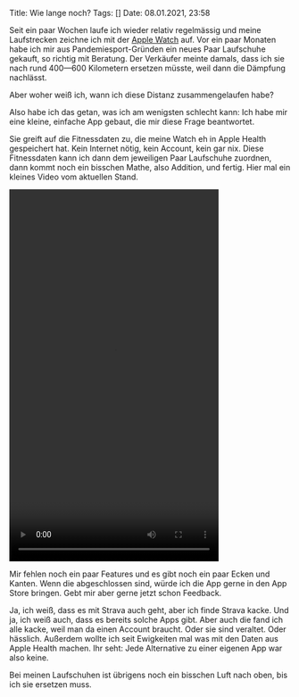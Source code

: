 Title: Wie lange noch?
Tags: []
Date: 08.01.2021, 23:58

Seit ein paar Wochen laufe ich wieder relativ regelmässig und meine Laufstrecken zeichne ich mit der [Apple Watch](https://de.wikipedia.org/wiki/Apple_Watch) auf. Vor ein paar Monaten habe ich mir aus Pandemiesport-Gründen ein neues Paar Laufschuhe gekauft, so richtig mit Beratung. Der Verkäufer meinte damals, dass ich sie nach rund 400—600 Kilometern ersetzen müsste, weil dann die Dämpfung nachlässt.

Aber woher weiß ich, wann ich diese Distanz zusammengelaufen habe?

Also habe ich das getan, was ich am wenigsten schlecht kann: Ich habe mir eine kleine, einfache App gebaut, die mir diese Frage beantwortet. 

Sie greift auf die Fitnessdaten zu, die meine Watch eh in Apple Health gespeichert hat. Kein Internet nötig, kein Account, kein gar nix. Diese Fitnessdaten kann ich dann dem jeweiligen Paar Laufschuhe zuordnen, dann kommt noch ein bisschen Mathe, also Addition, und fertig. Hier mal ein kleines Video vom aktuellen Stand.

<video width="375" height="667" controls>
  <source src="durch_demo.mp4" type="video/mp4">
</video>

Mir fehlen noch ein paar Features und es gibt noch ein paar Ecken und Kanten. Wenn die abgeschlossen sind, würde ich die App gerne in den App Store bringen. Gebt mir aber gerne jetzt schon Feedback.

Ja, ich weiß, dass es mit Strava auch geht, aber ich finde Strava kacke. Und ja, ich weiß auch, dass es bereits solche Apps gibt. Aber auch die fand ich alle kacke, weil man da einen Account braucht. Oder sie sind veraltet. Oder hässlich. Außerdem wollte ich seit Ewigkeiten mal was mit den Daten aus Apple Health machen. Ihr seht: Jede Alternative zu einer eigenen App war also keine.

Bei meinen Laufschuhen ist übrigens noch ein bisschen Luft nach oben, bis ich sie ersetzen muss.